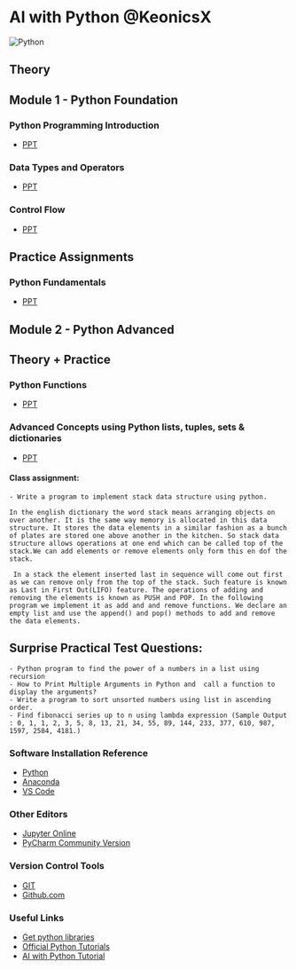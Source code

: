 # AI with Python @KeonicsX
![Python](https://lifewithdata.com/wp-content/uploads/2022/03/python_logo-8.png)

## Theory
## Module 1 - Python Foundation

### Python Programming Introduction
- [PPT](https://github.com/tahirmirji/ai_with_python_keonics/blob/main/Notes/Python_Fundamentals_01_Python_Fundamentals.pdf)

### Data Types and Operators
- [PPT](https://github.com/tahirmirji/ai_with_python_keonics/blob/main/Notes/Python_Fundamentals_01_Data_Types_and_Operators.pdf)

### Control Flow
- [PPT](https://github.com/tahirmirji/ai_with_python_keonics/blob/main/Notes/Python_Fundamentals_01_Control%20Flows.pdf)


## Practice Assignments
### Python Fundamentals
- [PPT](https://github.com/tahirmirji/ai_with_python_keonics/blob/main/Assignment/Assignment%20Python%20Fundamentals.pdf)

## Module 2 - Python Advanced

## Theory + Practice 
### Python Functions
- [PPT](https://github.com/tahirmirji/ai_with_python_keonics/blob/main/module2/ppt/Functions.pptx)

### Advanced Concepts using Python lists, tuples, sets & dictionaries
- [PPT](https://github.com/tahirmirji/ai_with_python_keonics/blob/main/module2/ppt/Advanced%20Concepts%20Using%20Datastructures.pptx)
#### Class assignment:
    - Write a program to implement stack data structure using python.

    In the english dictionary the word stack means arranging objects on over another. It is the same way memory is allocated in this data structure. It stores the data elements in a similar fashion as a bunch of plates are stored one above another in the kitchen. So stack data structure allows operations at one end which can be called top of the stack.We can add elements or remove elements only form this en dof the stack. 

     In a stack the element inserted last in sequence will come out first as we can remove only from the top of the stack. Such feature is known as Last in First Out(LIFO) feature. The operations of adding and removing the elements is known as PUSH and POP. In the following program we implement it as add and and remove functions. We declare an empty list and use the append() and pop() methods to add and remove the data elements. 


## Surprise Practical Test Questions:
    - Python program to find the power of a numbers in a list using recursion
    - How to Print Multiple Arguments in Python and  call a function to display the arguments?
    - Write a program to sort unsorted numbers using list in ascending order.
    - Find fibonacci series up to n using lambda expression (Sample Output : 0, 1, 1, 2, 3, 5, 8, 13, 21, 34, 55, 89, 144, 233, 377, 610, 987, 1597, 2584, 4181.)


### Software Installation Reference

- [Python](https://www.python.org/downloads/windows/)
- [Anaconda](https://www.anaconda.com/)
- [VS Code](https://code.visualstudio.com/download)

### Other Editors
- [Jupyter Online](https://jupyter.org/try-jupyter/lab/)
- [PyCharm Community Version](https://www.jetbrains.com/pycharm/download/#section=windows)

### Version Control Tools 
- [GIT](https://git-scm.com/download/win)
- [Github.com](https://github.com/)

### Useful Links
- [Get python libraries](https://pypi.org/)
- [Official Python Tutorials](https://docs.python.org/3/tutorial/index.html)
- [AI with Python Tutorial](https://www.tutorialspoint.com/artificial_intelligence_with_python/index.htm)


